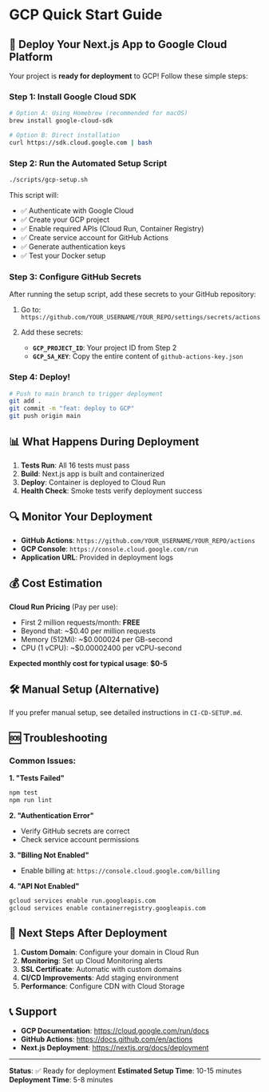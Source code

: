 # GCP Quick Start Guide

## 🚀 Deploy Your Next.js App to Google Cloud Platform

Your project is **ready for deployment** to GCP! Follow these simple steps:

### Step 1: Install Google Cloud SDK

```bash
# Option A: Using Homebrew (recommended for macOS)
brew install google-cloud-sdk

# Option B: Direct installation
curl https://sdk.cloud.google.com | bash
```

### Step 2: Run the Automated Setup Script

```bash
./scripts/gcp-setup.sh
```

This script will:

- ✅ Authenticate with Google Cloud
- ✅ Create your GCP project
- ✅ Enable required APIs (Cloud Run, Container Registry)
- ✅ Create service account for GitHub Actions
- ✅ Generate authentication keys
- ✅ Test your Docker setup

### Step 3: Configure GitHub Secrets

After running the setup script, add these secrets to your GitHub repository:

1. Go to: `https://github.com/YOUR_USERNAME/YOUR_REPO/settings/secrets/actions`

2. Add these secrets:
   - **`GCP_PROJECT_ID`**: Your project ID from Step 2
   - **`GCP_SA_KEY`**: Copy the entire content of `github-actions-key.json`

### Step 4: Deploy!

```bash
# Push to main branch to trigger deployment
git add .
git commit -m "feat: deploy to GCP"
git push origin main
```

## 📊 What Happens During Deployment

1. **Tests Run**: All 16 tests must pass
2. **Build**: Next.js app is built and containerized
3. **Deploy**: Container is deployed to Cloud Run
4. **Health Check**: Smoke tests verify deployment success

## 🔍 Monitor Your Deployment

- **GitHub Actions**: `https://github.com/YOUR_USERNAME/YOUR_REPO/actions`
- **GCP Console**: `https://console.cloud.google.com/run`
- **Application URL**: Provided in deployment logs

## 💰 Cost Estimation

**Cloud Run Pricing** (Pay per use):

- First 2 million requests/month: **FREE**
- Beyond that: ~$0.40 per million requests
- Memory (512Mi): ~$0.000024 per GB-second
- CPU (1 vCPU): ~$0.00002400 per vCPU-second

**Expected monthly cost for typical usage**: **$0-5**

## 🛠️ Manual Setup (Alternative)

If you prefer manual setup, see detailed instructions in `CI-CD-SETUP.md`.

## 🆘 Troubleshooting

### Common Issues:

**1. "Tests Failed"**

```bash
npm test
npm run lint
```

**2. "Authentication Error"**

- Verify GitHub secrets are correct
- Check service account permissions

**3. "Billing Not Enabled"**

- Enable billing at: `https://console.cloud.google.com/billing`

**4. "API Not Enabled"**

```bash
gcloud services enable run.googleapis.com
gcloud services enable containerregistry.googleapis.com
```

## 🎯 Next Steps After Deployment

1. **Custom Domain**: Configure your domain in Cloud Run
2. **Monitoring**: Set up Cloud Monitoring alerts
3. **SSL Certificate**: Automatic with custom domains
4. **CI/CD Improvements**: Add staging environment
5. **Performance**: Configure CDN with Cloud Storage

## 📞 Support

- **GCP Documentation**: https://cloud.google.com/run/docs
- **GitHub Actions**: https://docs.github.com/en/actions
- **Next.js Deployment**: https://nextjs.org/docs/deployment

---

**Status**: ✅ Ready for deployment
**Estimated Setup Time**: 10-15 minutes
**Deployment Time**: 5-8 minutes
